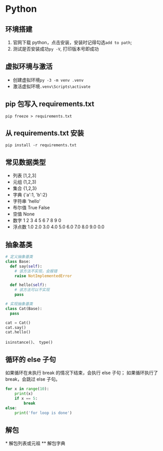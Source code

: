 # Python

## 环境搭建

1. 官网下载 python，点击安装，安装时记得勾选`add to path`;
2. 测试是否安装成功`py -V`, 打印版本号即成功

## 虚拟环境与激活

- 创建虚拟环境`py -3 -m venv .venv`
- 激活虚拟环境`.venv\Scripts\activate`

## pip 包写入 requirements.txt

`pip freeze > requirements.txt`

## 从 requirements.txt 安装

`pip install -r requirements.txt`

## 常见数据类型

- 列表 [1,2,3]
- 元组 (1,2,3)
- 集合 {1,2,3}
- 字典 {'a':1, 'b':2}
- 字符串 'hello'
- 布尔值 True False
- 空值 None
- 数字 1 2 3 4 5 6 7 8 9 0
- 浮点数 1.0 2.0 3.0 4.0 5.0 6.0 7.0 8.0 9.0 0.0

## 抽象基类

```python
# 定义抽象基类
class Base:
  def say(self):
    # 该方法不实现，会报错
    raise NotImplementedError

  def hello(self):
    # 该方法可以不实现
    pass

# 实现抽象基类
class Cat(Base):
  pass

cat = Cat()
cat.say()
cat.hello()
```

`isinstance()、 type()`

## 循环的 else 子句

如果循环在未执行 break 的情况下结束，会执行 else 子句；
如果循环执行了 break，会跳过 else 子句。

```python
for x in range(10):
    print(x)
    if x == 5:
        break
else:
    print('for loop is done')
```

## 解包

\* 解包列表或元祖
\*\* 解包字典

